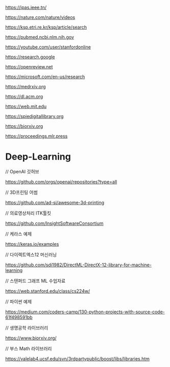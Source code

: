 https://ipas.ieee.tn/

https://nature.com/nature/videos

https://ksp.etri.re.kr/ksp/article/search

https://pubmed.ncbi.nlm.nih.gov

https://youtube.com/user/stanfordonline

https://research.google

https://openreview.net

https://microsoft.com/en-us/research

https://medrxiv.org

https://dl.acm.org

https://web.mit.edu

https://spiedigitallibrary.org

https://biorxiv.org

https://proceedings.mlr.press


# Deep-Learning

// OpenAI 깃허브

https://github.com/orgs/openai/repositories?type=all

// 3D프린팅 어썸

https://github.com/ad-si/awesome-3d-printing

// 의료영상처리 ITK툴킷 

https://github.com/InsightSoftwareConsortium

// 케라스 예제

https://keras.io/examples

// 다이렉트엑스12 머신러닝

https://github.com/sdi1982/DirectML-DirectX-12-library-for-machine-learning

// 스탠퍼드 그래프 ML 수업자료

https://web.stanford.edu/class/cs224w/

// 파이썬 예제

https://medium.com/coders-camp/130-python-projects-with-source-code-61f498591bb

// 생명공학 라이브러리

https://www.biorxiv.org/

// 부스 Math 라이브러리

https://valelab4.ucsf.edu/svn/3rdpartypublic/boost/libs/libraries.htm
